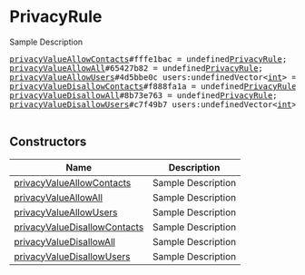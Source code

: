 # PrivacyRule

Sample Description

<pre>
<a href="../constructor/privacyValueAllowContacts">privacyValueAllowContacts</a>#fffe1bac = undefined<a href="../type/PrivacyRule.md">PrivacyRule</a>;
<a href="../constructor/privacyValueAllowAll">privacyValueAllowAll</a>#65427b82 = undefined<a href="../type/PrivacyRule.md">PrivacyRule</a>;
<a href="../constructor/privacyValueAllowUsers">privacyValueAllowUsers</a>#4d5bbe0c users:undefinedVector&lt;<a href="../type/int.md">int</a>&gt; = undefined<a href="../type/PrivacyRule.md">PrivacyRule</a>;
<a href="../constructor/privacyValueDisallowContacts">privacyValueDisallowContacts</a>#f888fa1a = undefined<a href="../type/PrivacyRule.md">PrivacyRule</a>;
<a href="../constructor/privacyValueDisallowAll">privacyValueDisallowAll</a>#8b73e763 = undefined<a href="../type/PrivacyRule.md">PrivacyRule</a>;
<a href="../constructor/privacyValueDisallowUsers">privacyValueDisallowUsers</a>#c7f49b7 users:undefinedVector&lt;<a href="../type/int.md">int</a>&gt; = undefined<a href="../type/PrivacyRule.md">PrivacyRule</a>;

</pre>

## Constructors

| Name | Description |
|------|-------------|
| [privacyValueAllowContacts](../constructor/privacyValueAllowContacts.md) | Sample Description |
| [privacyValueAllowAll](../constructor/privacyValueAllowAll.md) | Sample Description |
| [privacyValueAllowUsers](../constructor/privacyValueAllowUsers.md) | Sample Description |
| [privacyValueDisallowContacts](../constructor/privacyValueDisallowContacts.md) | Sample Description |
| [privacyValueDisallowAll](../constructor/privacyValueDisallowAll.md) | Sample Description |
| [privacyValueDisallowUsers](../constructor/privacyValueDisallowUsers.md) | Sample Description |

